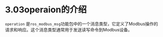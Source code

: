 # 3.03operaion的介绍

`operation` 是`ros_modbus_msg`功能包中的一个消息类型，它定义了Modbus操作的请求和响应。这个消息类型通常用于发送读写命令到Modbus设备。